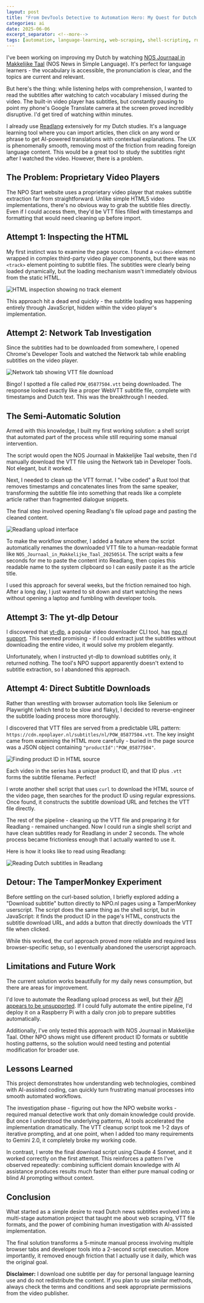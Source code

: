 ```yaml
---
layout: post
title: "From DevTools Detective to Automation Hero: My Quest for Dutch Subtitles"
categories: ai
date: 2025-06-06
excerpt_separator: <!--more-->
tags: [automation, language-learning, web-scraping, shell-scripting, rust, dutch]
---
```


I've been working on improving my Dutch by watching [NOS Journaal in Makkelijke Taal](https://www.npostart.nl/nos-journaal-in-makkelijke-taal) (NOS News in Simple Language). It's perfect for language learners - the vocabulary is accessible, the pronunciation is clear, and the topics are current and relevant.

But here's the thing: while listening helps with comprehension, I wanted to read the subtitles after watching to catch vocabulary I missed during the video. The built-in video player has subtitles, but constantly pausing to point my phone's Google Translate camera at the screen proved incredibly disruptive. I'd get tired of watching within minutes.

I already use [Readlang](https://readlang.com) extensively for my Dutch studies. It's a language learning tool where you can import articles, then click on any word or phrase to get AI-powered translations with contextual explanations. The UX is phenomenally smooth, removing most of the friction from reading foreign language content. This would be a great tool to study the subtitles right after I watched the video. However, there is a problem.

<!--more-->
## The Problem: Proprietary Video Players

The NPO Start website uses a proprietary video player that makes subtitle extraction far from straightforward. Unlike simple HTML5 video implementations, there's no obvious way to grab the subtitle files directly.  Even if I could access them, they'd be VTT files filled with timestamps and formatting that would need cleaning up before import.


## Attempt 1: Inspecting the HTML

My first instinct was to examine the page source. I found a `<video>` element wrapped in complex third-party video player components, but there was no `<track>` element pointing to subtitle files. The subtitles were clearly being loaded dynamically, but the loading mechanism wasn't immediately obvious from the static HTML.

![HTML inspection showing no track element](/blog_assets/npo-subtitle-automation/attempt_1.png)

This approach hit a dead end quickly - the subtitle loading was happening entirely through JavaScript, hidden within the video player's implementation.

## Attempt 2: Network Tab Investigation

Since the subtitles had to be downloaded from somewhere, I opened Chrome's Developer Tools and watched the Network tab while enabling subtitles on the video player.

![Network tab showing VTT file download](/blog_assets/npo-subtitle-automation/attempt_2.png)

Bingo! I spotted a file called `POW_05877504.vtt` being downloaded. The response looked exactly like a proper WebVTT subtitle file, complete with timestamps and Dutch text. This was the breakthrough I needed.

## The Semi-Automatic Solution

Armed with this knowledge, I built my first working solution: a shell script that automated part of the process while still requiring some manual intervention.

The script would open the NOS Journaal in Makkelijke Taal website, then I'd manually download the VTT file using the Network tab in Developer Tools. Not elegant, but it worked.

Next, I needed to clean up the VTT format. I "vibe coded" a Rust tool that removes timestamps and concatenates lines from the same speaker, transforming the subtitle file into something that reads like a complete article rather than fragmented dialogue snippets.

The final step involved opening Readlang's file upload page and pasting the cleaned content.

![Readlang upload interface](/blog_assets/npo-subtitle-automation/readlang_upload.png)

To make the workflow smoother, I added a feature where the script automatically renames the downloaded VTT file to a human-readable format like `NOS_Journaal_in_Makkelijke_Taal_20250514`. The script waits a few seconds for me to paste the content into Readlang, then copies this readable name to the system clipboard so I can easily paste it as the article title.

I used this approach for several weeks, but the friction remained too high. After a long day, I just wanted to sit down and start watching the news without opening a laptop and fumbling with developer tools.

## Attempt 3: The yt-dlp Detour

I discovered that [yt-dlp](https://github.com/yt-dlp/yt-dlp), a popular video downloader CLI tool, has [npo.nl support](https://github.com/yt-dlp/yt-dlp/blob/4e7c1ea346b510280218b47e8653dbbca3a69870/yt_dlp/extractor/npo.py#L19). This seemed promising - if I could extract just the subtitles without downloading the entire video, it would solve my problem elegantly.

Unfortunately, when I instructed yt-dlp to download subtitles only, it returned nothing. The tool's NPO support apparently doesn't extend to subtitle extraction, so I abandoned this approach.

## Attempt 4: Direct Subtitle Downloads

Rather than wrestling with browser automation tools like Selenium or Playwright (which tend to be slow and flaky), I decided to reverse-engineer the subtitle loading process more thoroughly.

I discovered that VTT files are served from a predictable URL pattern: `https://cdn.npoplayer.nl/subtitles/nl/POW_05877504.vtt`. The key insight came from examining the HTML more carefully - buried in the page source was a JSON object containing `"productId":"POW_05877504"`.

![Finding product ID in HTML source](/blog_assets/npo-subtitle-automation/attempt_4.png)

Each video in the series has a unique product ID, and that ID plus `.vtt` forms the subtitle filename. Perfect!

I wrote another shell script that uses `curl` to download the HTML source of the video page, then searches for the product ID using regular expressions. Once found, it constructs the subtitle download URL and fetches the VTT file directly.

The rest of the pipeline - cleaning up the VTT file and preparing it for Readlang - remained unchanged. Now I could run a single shell script and have clean subtitles ready for Readlang in under 2 seconds. The whole process became frictionless enough that I actually wanted to use it.

Here is how it looks like to read using Readlang:

![Reading Dutch subtitles in Readlang](/blog_assets/npo-subtitle-automation/readlang_reading.png)

## Detour: The TamperMonkey Experiment

Before settling on the curl-based solution, I briefly explored adding a "Download subtitle" button directly to NPO.nl pages using a TamperMonkey userscript. The script does the same thing as the shell script, but in JavaScript: it finds the product ID in the page's HTML, constructs the subtitle download URL, and adds a button that directly downloads the VTT file when clicked.

While this worked, the curl approach proved more reliable and required less browser-specific setup, so I eventually abandoned the userscript approach.

## Limitations and Future Work

The current solution works beautifully for my daily news consumption, but there are areas for improvement.

I'd love to automate the Readlang upload process as well, but their [API appears to be unsupported](https://github.com/SteveRidout/readlang-api). If I could fully automate the entire pipeline, I'd deploy it on a Raspberry Pi with a daily cron job to prepare subtitles automatically.

Additionally, I've only tested this approach with NOS Journaal in Makkelijke Taal. Other NPO shows might use different product ID formats or subtitle hosting patterns, so the solution would need testing and potential modification for broader use.

## Lessons Learned

This project demonstrates how understanding web technologies, combined with AI-assisted coding, can quickly turn frustrating manual processes into smooth automated workflows.

The investigation phase - figuring out how the NPO website works - required manual detective work that only domain knowledge could provide. But once I understood the underlying patterns, AI tools accelerated the implementation dramatically. The VTT cleanup script took me 1-2 days of iterative prompting, and at one point, when I added too many requirements to Gemini 2.0, it completely broke my working code.

In contrast, I wrote the final download script using Claude 4 Sonnet, and it worked correctly on the first attempt. This reinforces a pattern I've observed repeatedly: combining sufficient domain knowledge with AI assistance produces results much faster than either pure manual coding or blind AI prompting without context.

## Conclusion

What started as a simple desire to read Dutch news subtitles evolved into a multi-stage automation project that taught me about web scraping, VTT file formats, and the power of combining human investigation with AI-assisted implementation.

The final solution transforms a 5-minute manual process involving multiple browser tabs and developer tools into a 2-second script execution. More importantly, it removed enough friction that I actually use it daily, which was the original goal.

**Disclaimer:** I download one subtitle per day for personal language learning use and do not redistribute the content. If you plan to use similar methods, always check the terms and conditions and seek appropriate permissions from the video publisher.
